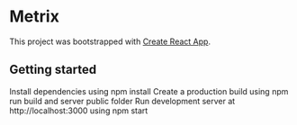 # Metrix

This project was bootstrapped with [Create React App](https://github.com/facebook/create-react-app).

## Getting started

Install dependencies using npm install
Create a production build using npm run build and server public folder
Run development server at http://localhost:3000 using npm start